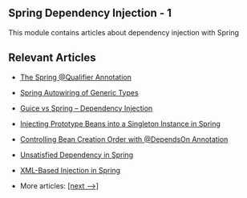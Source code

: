 ## Spring Dependency Injection - 1

This module contains articles about dependency injection with Spring

## Relevant Articles

- [The Spring @Qualifier Annotation](docs/Spring_@Qualifier.md)
- [Spring Autowiring of Generic Types](docs/Spring_Autowire_Generics.md)
- [Guice vs Spring – Dependency Injection](docs/Spring_Guice.md)
- [Injecting Prototype Beans into a Singleton Instance in Spring](docs/Spring_InjectPrototypeBean_ToSingletonBean.md)
- [Controlling Bean Creation Order with @DependsOn Annotation](docs/Spring_@DependsOn.md)
- [Unsatisfied Dependency in Spring](docs/Spring_UnsatisfiedDependency.md)
- [XML-Based Injection in Spring](docs/Spring_Xml_Injection.md)

- More articles: [[next -->]](../spring-di-2/README.md)